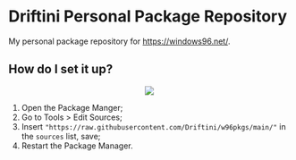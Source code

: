 # Driftini Personal Package Repository
My personal package repository for https://windows96.net/.

## How do I set it up?
<div align="center">
	<img src="https://raw.githubusercontent.com/Driftini/w96pkgs/addrepo.gif">
</div>

1. Open the Package Manger;
2. Go to Tools > Edit Sources;
3. Insert `"https://raw.githubusercontent.com/Driftini/w96pkgs/main/"` in the `sources` list, save;
4. Restart the Package Manager.
